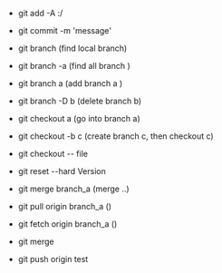 - git add -A :/ 
- git commit -m 'message'


- git branch     (find local branch)
- git branch -a  (find all branch )

- git branch a   (add branch a )
- git branch -D b  (delete branch b)
- git checkout a  (go into branch a)
- git checkout -b c (create branch c, then checkout c)

- git checkout -- file
- git reset --hard Version


- git merge branch_a (merge ..)

- git pull origin branch_a ()
- git fetch origin branch_a     ()
- git merge 




- git push origin test